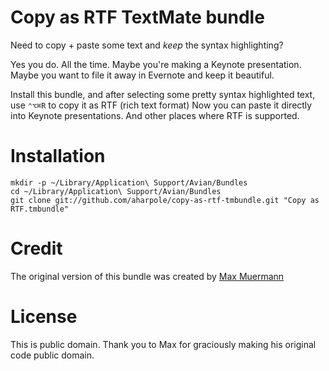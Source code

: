 Copy as RTF TextMate bundle
===========================

Need to copy + paste some text and _keep_ the syntax highlighting?

Yes you do. All the time. Maybe you're making a Keynote presentation. Maybe you want to file it away in Evernote and keep it beautiful.

Install this bundle, and after selecting some pretty syntax highlighted text,
use `⌃⌥⌘R` to copy it as RTF (rich text format) Now you can 
paste it directly into Keynote presentations. And other places where RTF is supported.


Installation
============

    mkdir -p ~/Library/Application\ Support/Avian/Bundles
    cd ~/Library/Application\ Support/Avian/Bundles
    git clone git://github.com/aharpole/copy-as-rtf-tmbundle.git "Copy as RTF.tmbundle"
    
Credit
======

The original version of this bundle was created by [Max Muermann](http://www.workingwithrails.com/person/8530-max-muermann)

License
=======

This is public domain. Thank you to Max for graciously making his original code public domain.
